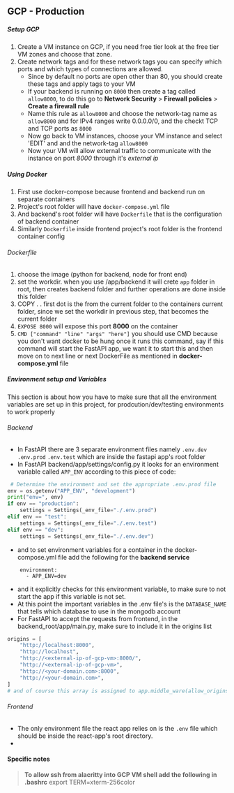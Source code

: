 ## GCP - Production
##### Setup GCP
1. Create a VM instance on GCP, if you need free tier look at the free tier VM zones and choose that zone.  
2. Create network tags and for these network tags you can specify which ports and which types of connections are allowed.  
    - Since by default no ports are open other than 80, you should create these tags and apply tags to your VM  
    - If your backend is running on `8000` then create a tag called `allow8000`, to do this go to **Network Security** > **Firewall policies** > **Create a firewall rule**  
    - Name this rule as `allow8000` and choose the network-tag name as `allow8000` and for IPv4 ranges write 0.0.0.0/0, and the checkt TCP and TCP ports as `8000`  
    - Now go back to VM instances, choose your VM instance and select 'EDIT' and and the network-tag `allow8000`  
    - Now your VM will allow external traffic to communicate with the instance on port *8000* through it's *external ip*

##### Using Docker
1. First use docker-compose because frontend and backend run on separate containers  
2. Project's root folder will have `docker-compose.yml` file  
3. And backend's root folder will have `Dockerfile` that is the configuration of backend container  
4. Similarly `Dockerfile` inside frontend project's root folder is the frontend container config  

###### Dockerfile
1. choose the image (python for backend, node for front end)  
2. set the workdir. when you use /app/backend it will crete `app` folder in root, then creates backend folder and further operations are done inside this folder  
3. COPY . .  first dot is the from the current folder to the containers current folder, since we set the workdir in previous step, that becomes the current folder  
4. `EXPOSE 8000` will expose this port **8000** on the container 
5. `CMD ["command" "line" "args" "here"]` you should use CMD because you don't want docker to be hung once it runs this command, say if this command will start the FastAPI app, we want it to start this and then move on to next line or next DockerFile as mentioned in **docker-compose.yml** file

##### Environment setup and Variables
This section is about how you have to make sure that all the environment variables are set up in this project, for prodcution/dev/testing environments to work properly
###### Backend
- In FastAPI there are 3 separate environment files namely `.env.dev` `.env.prod` `.env.test` which are inside the fastapi app's root folder
- In FastAPI backend/app/settings/config.py it looks for an environment variable called `APP_ENV` according to this piece of code:  
```python
 # Determine the environment and set the appropriate .env.prod file
env = os.getenv("APP_ENV", "development")
print("env=", env)
if env == "production":
    settings = Settings(_env_file="./.env.prod")
elif env == "test":
    settings = Settings(_env_file="./.env.test")
elif env == "dev":
    settings = Settings(_env_file="./.env.dev")
```
- and to set environment variables for a container in the docker-compose.yml file add the following for the **backend service**
```
    environment:
      - APP_ENV=dev
```
- and it explicitly checks for this environment variable, to make sure to not start the app if this variable is not set.
- At this point the important variables in the .env file's is the `DATABASE_NAME` that tells which database to use in the mongodb account
- For FastAPI to accept the requests from frontend, in the backend_root/app/main.py, make sure to include it in the origins list
```python
origins = [
    "http://localhost:8000",
    "http://localhost",
    "http://<external-ip-of-gcp-vm>:8000/",
    "http://<external-ip-of-gcp-vm>",
    "http://<your-domain.com>:8000",
    "http://<your-domain.com>",
]
# and of course this array is assigned to app.middle_ware(allow_origins=origins, ...other config here)
```

###### Frontend
- The only environment file the react app relies on is the `.env` file which should be inside the react-app's root directory.
- 


#### Specific notes  
> **To allow ssh from alacritty into GCP VM shell add the following in .bashrc**
export TERM=xterm-256color

